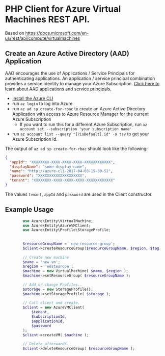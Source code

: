 # PHP Client for Azure Virtual Machines REST API.

Based on https://docs.microsoft.com/en-us/rest/api/compute/virtualmachines

## Create an Azure Active Directory (AAD) Application
AAD encourages the use of Applications / Service Principals for authenticating applications. An 
application / service principal combination provides a service identity to manage your Azure Subscription.
[Click here to learn about AAD applications and service principals.](https://docs.microsoft.com/en-us/azure/active-directory/develop/active-directory-application-objects)
- [Install the Azure CLI](https://docs.microsoft.com/en-us/cli/azure/install-azure-cli)
- run `az login` to log into Azure
- run `az ad sp create-for-rbac` to create an Azure Active Directory Application with access to Azure Resource Manager 
for the current Azure Subscription
  - If you want to run this for a different Azure Subscription, run `az account set --subscription 'your subscription name'`
- run `az account list --query "[?isDefault].id" -o tsv` to get your Azure Subscription Id.
  
The output of `az ad sp create-for-rbac` should look like the following:
```json
{
  "appId": "XXXXXXXX-XXXX-XXXX-XXXX-XXXXXXXXXXXX",
  "displayName": "some-display-name",
  "name": "http://azure-cli-2017-04-03-15-30-52",
  "password": "XXXXXXXXXXXXXXXXXXXX",
  "tenant": "XXXXXXXX-XXXX-XXXX-XXXX-XXXXXXXXXXXX"
}
```
The values `tenant`, `appId` and `password` are used in the Client constructor.

## Example Usage
```php
        use Azure\Entity\VirtualMachine;
        use Azure\Entity\AzureVMClient;
        use Azure\Entity\Profile\StorageProfile;
        
        
        $resourceGroupName = 'new-resource-group';
        $client->createResourceGroup($resourceGroupName, $region, $tag);
        
        // Create new machine
        $name = 'new_vm';
        $region = 'westeurope';
        $machine = new VirtualMachine( $name, $region );
        $machine->setResourceGroup( $resourceGroupName );
        
        // Add or change Profiles..
        $storage = new StorageProfile();
        $machine->setStorageProfile( $storage );
        
        // Call client and create.
        $client = new AzureVMClient(
            $tenant,
            $subscriptionId,
            $applicationId,
            $password
        );
        $client->createVM( $machine );
        
        // Delete afterwards.
        $client->deleteResourceGroup( $resourceGroupName );
```